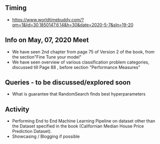 ## Timing
- https://www.worldtimebuddy.com/?qm=1&lid=30,1850147,6,14&h=30&date=2020-5-7&sln=19-20


## Info on May, 07, 2020 Meet
- We have seen 2nd chapter from  page 75 of Version 2 of the book,  from the section"Fine Tune your model"
- We have seen overview of various classification problem categories,  discussed till Page 88 , before section "Performance Measures"

## Queries - to be discussed/explored soon
- What is guarantee that RandomSearch finds best hyperparameters

## Activity
- Performing End to End Machine Learning Pipeline on dataset other than  the Dataset specified in the book (Californian Median House Price Prediction Dataset).
- Showcasing / Blogging if possible
